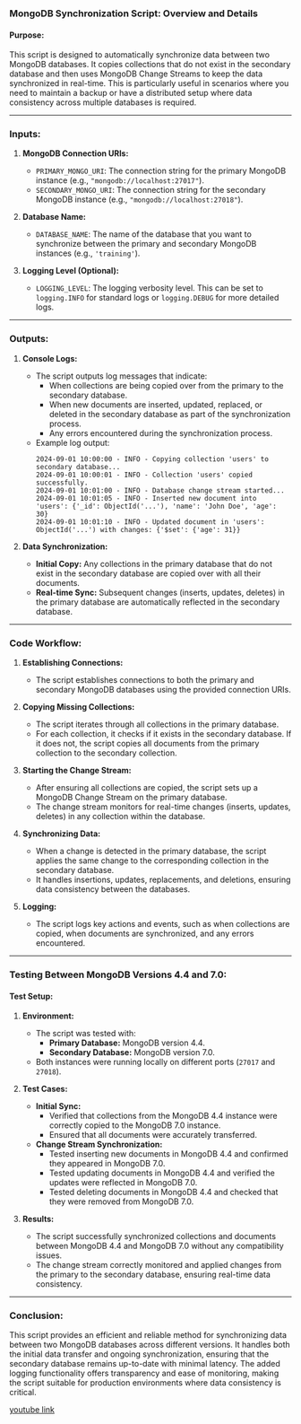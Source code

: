 ### **MongoDB Synchronization Script: Overview and Details**

#### **Purpose:**
This script is designed to automatically synchronize data between two MongoDB databases. It copies collections that do not exist in the secondary database and then uses MongoDB Change Streams to keep the data synchronized in real-time. This is particularly useful in scenarios where you need to maintain a backup or have a distributed setup where data consistency across multiple databases is required.

---

### **Inputs:**

1. **MongoDB Connection URIs:**
   - `PRIMARY_MONGO_URI`: The connection string for the primary MongoDB instance (e.g., `"mongodb://localhost:27017"`).
   - `SECONDARY_MONGO_URI`: The connection string for the secondary MongoDB instance (e.g., `"mongodb://localhost:27018"`).

2. **Database Name:**
   - `DATABASE_NAME`: The name of the database that you want to synchronize between the primary and secondary MongoDB instances (e.g., `'training'`).

3. **Logging Level (Optional):**
   - `LOGGING_LEVEL`: The logging verbosity level. This can be set to `logging.INFO` for standard logs or `logging.DEBUG` for more detailed logs.

---

### **Outputs:**

1. **Console Logs:**
   - The script outputs log messages that indicate:
     - When collections are being copied over from the primary to the secondary database.
     - When new documents are inserted, updated, replaced, or deleted in the secondary database as part of the synchronization process.
     - Any errors encountered during the synchronization process.
   - Example log output:
     ```
     2024-09-01 10:00:00 - INFO - Copying collection 'users' to secondary database...
     2024-09-01 10:00:01 - INFO - Collection 'users' copied successfully.
     2024-09-01 10:01:00 - INFO - Database change stream started...
     2024-09-01 10:01:05 - INFO - Inserted new document into 'users': {'_id': ObjectId('...'), 'name': 'John Doe', 'age': 30}
     2024-09-01 10:01:10 - INFO - Updated document in 'users': ObjectId('...') with changes: {'$set': {'age': 31}}
     ```

2. **Data Synchronization:**
   - **Initial Copy:** Any collections in the primary database that do not exist in the secondary database are copied over with all their documents.
   - **Real-time Sync:** Subsequent changes (inserts, updates, deletes) in the primary database are automatically reflected in the secondary database.

---

### **Code Workflow:**

1. **Establishing Connections:**
   - The script establishes connections to both the primary and secondary MongoDB databases using the provided connection URIs.

2. **Copying Missing Collections:**
   - The script iterates through all collections in the primary database.
   - For each collection, it checks if it exists in the secondary database. If it does not, the script copies all documents from the primary collection to the secondary collection.

3. **Starting the Change Stream:**
   - After ensuring all collections are copied, the script sets up a MongoDB Change Stream on the primary database.
   - The change stream monitors for real-time changes (inserts, updates, deletes) in any collection within the database.

4. **Synchronizing Data:**
   - When a change is detected in the primary database, the script applies the same change to the corresponding collection in the secondary database.
   - It handles insertions, updates, replacements, and deletions, ensuring data consistency between the databases.

5. **Logging:**
   - The script logs key actions and events, such as when collections are copied, when documents are synchronized, and any errors encountered.

---

### **Testing Between MongoDB Versions 4.4 and 7.0:**

#### **Test Setup:**

1. **Environment:**
   - The script was tested with:
     - **Primary Database:** MongoDB version 4.4.
     - **Secondary Database:** MongoDB version 7.0.
   - Both instances were running locally on different ports (`27017` and `27018`).

2. **Test Cases:**
   - **Initial Sync:**
     - Verified that collections from the MongoDB 4.4 instance were correctly copied to the MongoDB 7.0 instance.
     - Ensured that all documents were accurately transferred.
   - **Change Stream Synchronization:**
     - Tested inserting new documents in MongoDB 4.4 and confirmed they appeared in MongoDB 7.0.
     - Tested updating documents in MongoDB 4.4 and verified the updates were reflected in MongoDB 7.0.
     - Tested deleting documents in MongoDB 4.4 and checked that they were removed from MongoDB 7.0.

3. **Results:**
   - The script successfully synchronized collections and documents between MongoDB 4.4 and MongoDB 7.0 without any compatibility issues.
   - The change stream correctly monitored and applied changes from the primary to the secondary database, ensuring real-time data consistency.

---

### **Conclusion:**

This script provides an efficient and reliable method for synchronizing data between two MongoDB databases across different versions. It handles both the initial data transfer and ongoing synchronization, ensuring that the secondary database remains up-to-date with minimal latency. The added logging functionality offers transparency and ease of monitoring, making the script suitable for production environments where data consistency is critical.

[youtube link](https://youtu.be/nj63gjB2S6U)
